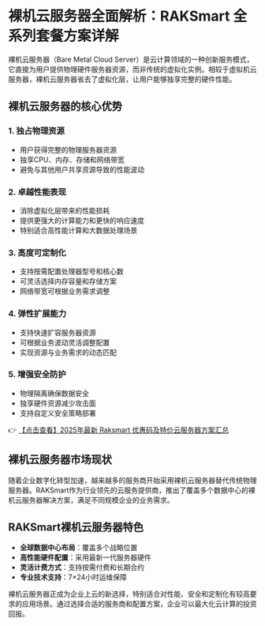 # 裸机云服务器全面解析：RAKSmart 全系列套餐方案详解

裸机云服务器（Bare Metal Cloud Server）是云计算领域的一种创新服务模式，它直接为用户提供物理硬件服务器资源，而非传统的虚拟化实例。相较于虚拟机云服务器，裸机云服务器省去了虚拟化层，让用户能够独享完整的硬件性能。

## 裸机云服务器的核心优势

### 1. 独占物理资源
- 用户获得完整的物理服务器资源
- 独享CPU、内存、存储和网络带宽
- 避免与其他用户共享资源导致的性能波动

### 2. 卓越性能表现
- 消除虚拟化层带来的性能损耗
- 提供更强大的计算能力和更快的响应速度
- 特别适合高性能计算和大数据处理场景

### 3. 高度可定制化
- 支持按需配置处理器型号和核心数
- 可灵活选择内存容量和存储方案
- 网络带宽可根据业务需求调整

### 4. 弹性扩展能力
- 支持快速扩容服务器资源
- 可根据业务波动灵活调整配置
- 实现资源与业务需求的动态匹配

### 5. 增强安全防护
- 物理隔离确保数据安全
- 独享硬件资源减少攻击面
- 支持自定义安全策略部署

👉 [【点击查看】2025年最新 Raksmart 优惠码及特价云服务器方案汇总](https://bit.ly/raksmart)

## 裸机云服务器市场现状

随着企业数字化转型加速，越来越多的服务商开始采用裸机云服务器替代传统物理服务器。RAKSmart作为行业领先的云服务提供商，推出了覆盖多个数据中心的裸机云服务器解决方案，满足不同规模企业的业务需求。

## RAKSmart裸机云服务器特色

- **全球数据中心布局**：覆盖多个战略位置
- **高性能硬件配置**：采用最新一代服务器硬件
- **灵活计费方式**：支持按需付费和长期合约
- **专业技术支持**：7×24小时运维保障

裸机云服务器正成为企业上云的新选择，特别适合对性能、安全和定制化有较高要求的应用场景。通过选择合适的服务商和配置方案，企业可以最大化云计算的投资回报。